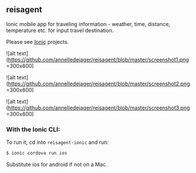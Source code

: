 ## reisagent

Ionic mobile app for traveling information - weather, time, distance, temperature etc. for input travel destination.

Please see [Ionic](http://ionicframework.com/docs/) projects.

![alt text](https://github.com/annelledejager/reisagent/blob/master/screenshot1.png =300x600)

![alt text](https://github.com/annelledejager/reisagent/blob/master/screenshot2.png =300x600)

![alt text](https://github.com/annelledejager/reisagent/blob/master/screenshot3.png =300x600)


### With the Ionic CLI:

To run it, cd into `reisagent-ionic` and run:

```bash
$ ionic cordova run ios
```

Substitute ios for android if not on a Mac.
